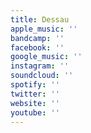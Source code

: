 ```yaml
---
title: Dessau
apple_music: ''
bandcamp: ''
facebook: ''
google_music: ''
instagram: ''
soundcloud: ''
spotify: ''
twitter: ''
website: ''
youtube: ''
---
```

